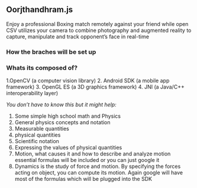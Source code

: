 ## Oorjthandhram.js
Enjoy a professional Boxing match remotely against your friend while open CSV utilizes your camera to combine photography and augmented reality to capture, manipulate and track opponent’s face in real-time


### How the braches will be set up


### Whats its composed of?
1.OpenCV (a computer vision library)
2. Android SDK (a mobile app framework)
3. OpenGL ES (a 3D graphics framework)
4. JNI (a Java/C++ interoperability layer)

*You don’t have to know this but it might help:*

1. Some simple high school math and Physics
2. General physics concepts and notation
3. Measurable quantities
4. physical quantities
5. Scientific notation
6. Expressing the values of physical quantities
7. Motion, what causes it and how to describe and analyze motion essential formulas will be included or you can just google it
8. Dynamics is the study of force and motion. By specifying the forces acting on object, you can compute its motion. Again google will have most of the formulas which will be plugged into the SDK














 
